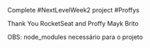 Complete #NextLevelWeek2 project #Proffys

Thank You RocketSeat and Proffy Mayk Brito

OBS: node_modules necessário para o projeto
